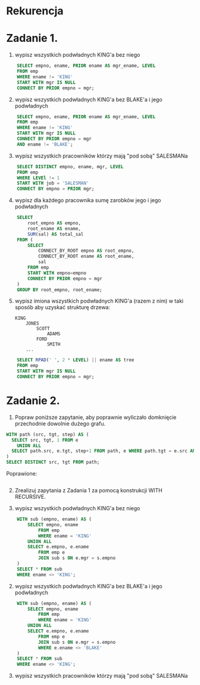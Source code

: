 # Rekurencja

# Zadanie 1.
1. wypisz wszystkich podwładnych KING'a bez niego

```sql
    SELECT empno, ename, PRIOR ename AS mgr_ename, LEVEL 
    FROM emp
    WHERE ename != 'KING'
    START WITH mgr IS NULL
    CONNECT BY PRIOR empno = mgr;
```

2. wypisz wszystkich podwładnych KING'a bez BLAKE'a i jego podwładnych

```sql
    SELECT empno, ename, PRIOR ename AS mgr_ename, LEVEL 
    FROM emp
    WHERE ename != 'KING'
    START WITH mgr IS NULL
    CONNECT BY PRIOR empno = mgr
    AND ename != 'BLAKE';
```

3. wypisz wszystkich pracowników którzy mają "pod sobą" SALESMANa

```sql
    SELECT DISTINCT empno, ename, mgr, LEVEL 
    FROM emp
    WHERE LEVEl != 1
    START WITH job = 'SALESMAN'
    CONNECT BY empno = PRIOR mgr;
```

4. wypisz dla każdego pracownika sumę zarobków jego i jego podwładnych
```sql 
    SELECT 
        root_empno AS empno, 
        root_ename AS ename,
        SUM(sal) AS total_sal
    FROM (
        SELECT 
            CONNECT_BY_ROOT empno AS root_empno,
            CONNECT_BY_ROOT ename AS root_ename,
            sal
        FROM emp
        START WITH empno=empno
        CONNECT BY PRIOR empno = mgr
    )
    GROUP BY root_empno, root_ename;
```

5. wypisz imiona wszystkich podwładnych KING'a (razem z nim) w taki sposób aby uzyskać strukturę drzewa:
    ```
    KING
        JONES
            SCOTT
                ADAMS
            FORD
                SMITH
        ...
    ```

```sql
    SELECT RPAD(' ', 2 * LEVEL) || ename AS tree
    FROM emp
    START WITH mgr IS NULL
    CONNECT BY PRIOR empno = mgr;
```

# Zadanie 2.
1. Popraw poniższe zapytanie, aby poprawnie wyliczało domknięcie przechodnie dowolnie dużego grafu.

```sql
WITH path (src, tgt, step) AS (
  SELECT src, tgt, 1 FROM e
    UNION ALL
  SELECT path.src, e.tgt, step+1 FROM path, e WHERE path.tgt = e.src AND step < 5
)
SELECT DISTINCT src, tgt FROM path;
```
Poprawione:
```sql

```
2. Zrealizuj zapytania z Zadania 1 za pomocą konstrukcji WITH RECURSIVE. 

1. wypisz wszystkich podwładnych KING'a bez niego

```sql
    WITH sub (empno, ename) AS (
        SELECT empno, ename
            FROM emp 
            WHERE ename = 'KING'
        UNION ALL
        SELECT e.empno, e.ename 
            FROM emp e
            JOIN sub s ON e.mgr = s.empno
    )
    SELECT * FROM sub
    WHERE ename <> 'KING';
```

2. wypisz wszystkich podwładnych KING'a bez BLAKE'a i jego podwładnych

```sql
    WITH sub (empno, ename) AS (
        SELECT empno, ename
            FROM emp 
            WHERE ename = 'KING'
        UNION ALL
        SELECT e.empno, e.ename 
            FROM emp e
            JOIN sub s ON e.mgr = s.empno
            WHERE e.ename <> 'BLAKE'
    )
    SELECT * FROM sub
    WHERE ename <> 'KING';
```

3. wypisz wszystkich pracowników którzy mają "pod sobą" SALESMANa

```sql

```